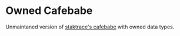 # Owned Cafebabe
Unmaintaned version of [staktrace's cafebabe](https://github.com/staktrace/cafebabe) with owned data types.